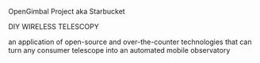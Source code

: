 OpenGimbal Project
aka Starbucket


DIY WIRELESS TELESCOPY

an application of open-source and over-the-counter technologies that can turn any consumer telescope into an automated mobile observatory
